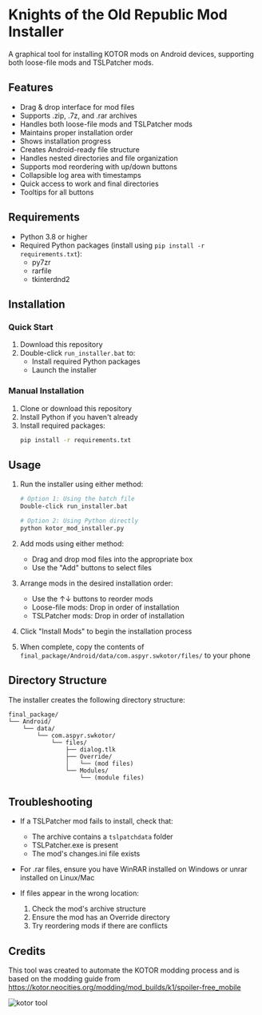 # Knights of the Old Republic Mod Installer

A graphical tool for installing KOTOR mods on Android devices, supporting both loose-file mods and TSLPatcher mods.

## Features

- Drag & drop interface for mod files
- Supports .zip, .7z, and .rar archives
- Handles both loose-file mods and TSLPatcher mods
- Maintains proper installation order
- Shows installation progress
- Creates Android-ready file structure
- Handles nested directories and file organization
- Supports mod reordering with up/down buttons
- Collapsible log area with timestamps
- Quick access to work and final directories
- Tooltips for all buttons

## Requirements

- Python 3.8 or higher
- Required Python packages (install using `pip install -r requirements.txt`):
  - py7zr
  - rarfile
  - tkinterdnd2

## Installation

### Quick Start
1. Download this repository
2. Double-click `run_installer.bat` to:
   - Install required Python packages
   - Launch the installer

### Manual Installation
1. Clone or download this repository
2. Install Python if you haven't already
3. Install required packages:
   ```bash
   pip install -r requirements.txt
   ```

## Usage

1. Run the installer using either method:
   ```bash
   # Option 1: Using the batch file
   Double-click run_installer.bat
   
   # Option 2: Using Python directly
   python kotor_mod_installer.py
   ```

2. Add mods using either method:
   - Drag and drop mod files into the appropriate box
   - Use the "Add" buttons to select files

3. Arrange mods in the desired installation order:
   - Use the ↑↓ buttons to reorder mods
   - Loose-file mods: Drop in order of installation
   - TSLPatcher mods: Drop in order of installation

4. Click "Install Mods" to begin the installation process

5. When complete, copy the contents of `final_package/Android/data/com.aspyr.swkotor/files/` to your phone

## Directory Structure

The installer creates the following directory structure:
```
final_package/
└── Android/
    └── data/
        └── com.aspyr.swkotor/
            └── files/
                ├── dialog.tlk
                ├── Override/
                │   └── (mod files)
                └── Modules/
                    └── (module files)
```

## Troubleshooting

- If a TSLPatcher mod fails to install, check that:
  - The archive contains a `tslpatchdata` folder
  - TSLPatcher.exe is present
  - The mod's changes.ini file exists

- For .rar files, ensure you have WinRAR installed on Windows or unrar installed on Linux/Mac

- If files appear in the wrong location:
  1. Check the mod's archive structure
  2. Ensure the mod has an Override directory
  3. Try reordering mods if there are conflicts

## Credits

This tool was created to automate the KOTOR modding process and is based on the modding guide from https://kotor.neocities.org/modding/mod_builds/k1/spoiler-free_mobile


![kotor tool](https://github.com/user-attachments/assets/25237738-526e-49c8-9844-eecca7cd19a1)
